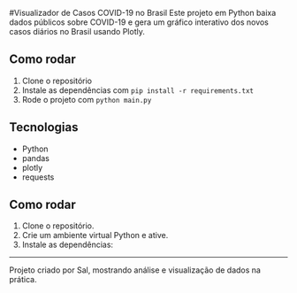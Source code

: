 #Visualizador de Casos COVID-19 no Brasil
Este projeto em Python baixa dados públicos sobre COVID-19 e gera um gráfico interativo dos novos casos diários no Brasil usando Plotly.

## Como rodar

1. Clone o repositório
2. Instale as dependências com `pip install -r requirements.txt`
3. Rode o projeto com `python main.py`

## Tecnologias

- Python
- pandas
- plotly
- requests
## Como rodar

1. Clone o repositório.
2. Crie um ambiente virtual Python e ative.
3. Instale as dependências:
---

Projeto criado por Sal, mostrando análise e visualização de dados na prática.